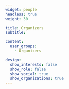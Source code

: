 ```yaml
---
widget: people
headless: true
weight: 30

title: Organizers
subtitle: 

content:
  user_groups:
    - Organizers

design:
  show_interests: false
  show_role: false
  show_social: true
  show_organizations: true
---
```

